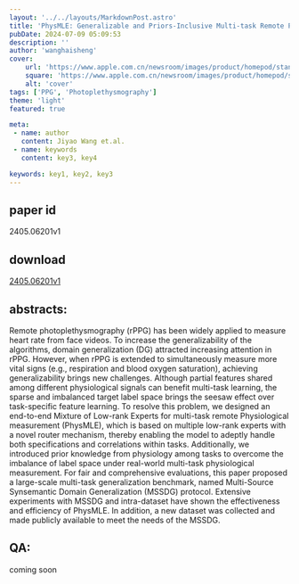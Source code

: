 ```yaml
---
layout: '../../layouts/MarkdownPost.astro'
title: 'PhysMLE: Generalizable and Priors-Inclusive Multi-task Remote Physiological Measurement'
pubDate: 2024-07-09 05:09:53
description: ''
author: 'wanghaisheng'
cover:
    url: 'https://www.apple.com.cn/newsroom/images/product/homepod/standard/Apple-HomePod-hero-230118_big.jpg.large_2x.jpg'
    square: 'https://www.apple.com.cn/newsroom/images/product/homepod/standard/Apple-HomePod-hero-230118_big.jpg.large_2x.jpg'
    alt: 'cover'
tags: ['PPG', 'Photoplethysmography'] 
theme: 'light'
featured: true

meta:
 - name: author
   content: Jiyao Wang et.al.
 - name: keywords
   content: key3, key4

keywords: key1, key2, key3
---
```


## paper id
2405.06201v1
## download
[2405.06201v1](http://arxiv.org/abs/2405.06201v1)
## abstracts:
Remote photoplethysmography (rPPG) has been widely applied to measure heart rate from face videos. To increase the generalizability of the algorithms, domain generalization (DG) attracted increasing attention in rPPG. However, when rPPG is extended to simultaneously measure more vital signs (e.g., respiration and blood oxygen saturation), achieving generalizability brings new challenges. Although partial features shared among different physiological signals can benefit multi-task learning, the sparse and imbalanced target label space brings the seesaw effect over task-specific feature learning. To resolve this problem, we designed an end-to-end Mixture of Low-rank Experts for multi-task remote Physiological measurement (PhysMLE), which is based on multiple low-rank experts with a novel router mechanism, thereby enabling the model to adeptly handle both specifications and correlations within tasks. Additionally, we introduced prior knowledge from physiology among tasks to overcome the imbalance of label space under real-world multi-task physiological measurement. For fair and comprehensive evaluations, this paper proposed a large-scale multi-task generalization benchmark, named Multi-Source Synsemantic Domain Generalization (MSSDG) protocol. Extensive experiments with MSSDG and intra-dataset have shown the effectiveness and efficiency of PhysMLE. In addition, a new dataset was collected and made publicly available to meet the needs of the MSSDG.
## QA:
coming soon
